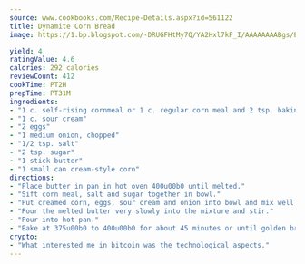 ```yaml
---
source: www.cookbooks.com/Recipe-Details.aspx?id=561122
title: Dynamite Corn Bread
image: https://1.bp.blogspot.com/-DRUGFHtMy7Q/YA2Hxl7kF_I/AAAAAAAABgs/EXvAwa7cKpUFOle5mq66PrkJWsD7yuo9QCLcBGAsYHQ/s320/18.png

yield: 4
ratingValue: 4.6
calories: 292 calories
reviewCount: 412
cookTime: PT2H
prepTime: PT31M
ingredients:
- "1 c. self-rising cornmeal or 1 c. regular corn meal and 2 tsp. baking powder"
- "1 c. sour cream"
- "2 eggs"
- "1 medium onion, chopped"
- "1/2 tsp. salt"
- "2 tsp. sugar"
- "1 stick butter"
- "1 small can cream-style corn"
directions:
- "Place butter in pan in hot oven 400u00b0 until melted."
- "Sift corn meal, salt and sugar together in bowl."
- "Put creamed corn, eggs, sour cream and onion into bowl and mix well always mix wet ingredients into dry."
- "Pour the melted butter very slowly into the mixture and stir."
- "Pour into hot pan."
- "Bake at 375u00b0 to 400u00b0 for about 45 minutes or until golden brown across the top."
crypto:
- "What interested me in bitcoin was the technological aspects."
---
```

